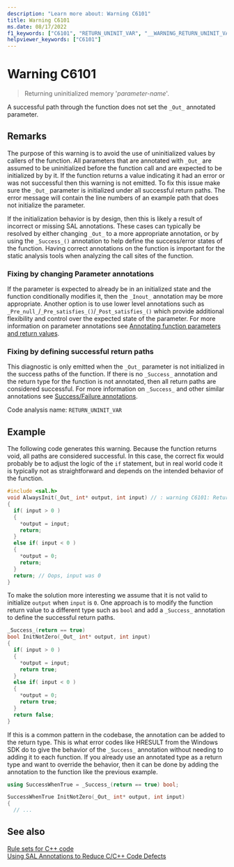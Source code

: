```yaml
---
description: "Learn more about: Warning C6101"
title: Warning C6101
ms.date: 08/17/2022
f1_keywords: ["C6101", "RETURN_UNINIT_VAR", "__WARNING_RETURN_UNINIT_VAR"]
helpviewer_keywords: ["C6101"]
---
```

# Warning C6101

> Returning uninitialized memory '*parameter-name*'.

A successful path through the function does not set the `_Out_` annotated parameter.

## Remarks

The purpose of this warning is to avoid the use of uninitialized values by callers of the function. All parameters that are annotated with `_Out_` are assumed to be uninitialized before the function call and are expected to be initialized by by it. If the function returns a value indicating it had an error or was not successful then this warning is not emitted. To fix this issue make sure the `_Out_` parameter is initialized under all successful return paths. The error message will contain the line numbers of an example path that does not initialize the parameter.

If the initialization behavior is by design, then this is likely a result of incorrect or missing SAL annotations. These cases can typically be resolved by either changing `_Out_` to a more appropriate annotation, or by using the `_Success_()` annotation to help define the success/error states of the function. Having correct annotations on the function is important for the static analysis tools when analyzing the call sites of the function.

### Fixing by changing Parameter annotations

If the parameter is expected to already be in an initialized state and the function conditionally modifies it, then the `_Inout_` annotation may be more appropriate. Another option is to use lower level annotations such as `_Pre_null_`/`_Pre_satisfies_()`/`_Post_satisfies_()` which provide additional flexibility and control over the expected state of the parameter. For more information on parameter annotations see [Annotating function parameters and return values](./annotating-function-parameters-and-return-values.md).

### Fixing by defining successful return paths

This diagnostic is only emitted when the `_Out_` parameter is not initialized in the success paths of the function. If there is no `_Success_` annotation and the return type for the function is not annotated, then all return paths are considered successful. For more information on `_Success_` and other similar annotations see [Success/Failure annotations](./annotating-function-behavior.md#successfailure-annotations).

Code analysis name: `RETURN_UNINIT_VAR`

## Example

The following code generates this warning. Because the function returns void, all paths are considered successful. In this case, the correct fix would probably be to adjust the logic of the `if` statement, but in real world code it is typically not as straightforward and depends on the intended behavior of the function.

```cpp
#include <sal.h>
void AlwaysInit(_Out_ int* output, int input) // : warning C6101: Returning uninitialized memory '*p'.: Lines: 2, 4, 9, 14, 2
{
  if( input > 0 )
  {
    *output = input;
    return;
  }
  else if( input < 0 )
  {
    *output = 0;
    return;
  }
  return; // Oops, input was 0
}
```

To make the solution more interesting we assume that it is not valid to initialize `output` when `input` is `0`. One approach is to modify the function return value to a different type such as `bool` and add a `_Success_` annotation to define the successful return paths.

```cpp
_Success_(return == true)
bool InitNotZero(_Out_ int* output, int input)
{
  if( input > 0 )
  {
    *output = input;
    return true;
  }
  else if( input < 0 )
  {
    *output = 0;
    return true;
  }
  return false;
}
```

If this is a common pattern in the codebase, the annotation can be added to the return type. This is what error codes like HRESULT from the Windows SDK do to give the behavior of the `_Success_` annotation without needing to adding it to each function.  If you already use an annotated type as a return type and want to override the behavior, then it can be done by adding the annotation to the function like the previous example.

```cpp
using SuccessWhenTrue = _Success_(return == true) bool;

SuccessWhenTrue InitNotZero(_Out_ int* output, int input)
{
  // ...
```

## See also

[Rule sets for C++ code](./using-rule-sets-to-specify-the-cpp-rules-to-run.md)\
[Using SAL Annotations to Reduce C/C++ Code Defects](./using-sal-annotations-to-reduce-c-cpp-code-defects.md)
